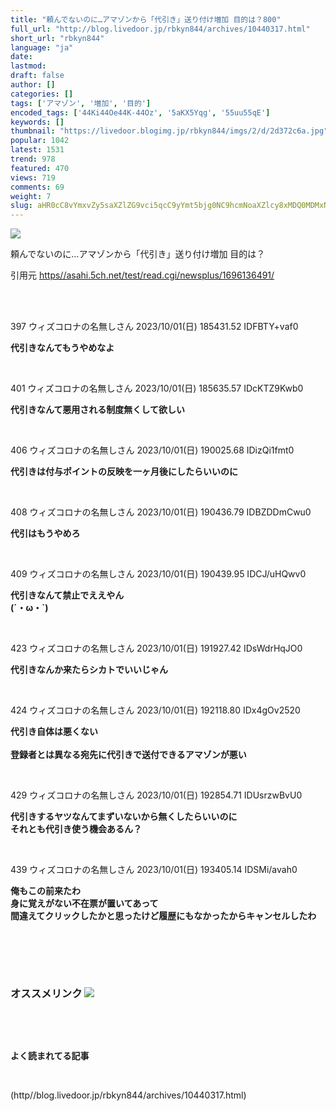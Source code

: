 ```yaml
---
title: "頼んでないのに…アマゾンから「代引き」送り付け増加 目的は？800"
full_url: "http://blog.livedoor.jp/rbkyn844/archives/10440317.html"
short_url: "rbkyn844"
language: "ja"
date: 
lastmod: 
draft: false
author: []
categories: []
tags: ['アマゾン', '増加', '目的']
encoded_tags: ['44Ki44Oe44K-44Oz', '5aKX5Yqg', '55uu55qE']
keywords: []
thumbnail: "https://livedoor.blogimg.jp/rbkyn844/imgs/2/d/2d372c6a.jpg"
popular: 1042
latest: 1531
trend: 978
featured: 470
views: 719
comments: 69
weight: 7
slug: aHR0cC8vYmxvZy5saXZlZG9vci5qcC9yYmt5bjg0NC9hcmNoaXZlcy8xMDQ0MDMxNy5odG1s
---
```


![](https://livedoor.blogimg.jp/rbkyn844/imgs/2/d/2d372c6a.jpg)

<div><p>頼んでないのに…アマゾンから「代引き」送り付け増加 目的は？</p><p>引用元 <a target='_blank' href='https//asahi.5ch.net/test/read.cgi/newsplus/1696136491/'>https//asahi.5ch.net/test/read.cgi/newsplus/1696136491/</a></p><br> <br> <p class='res1'>397 ウィズコロナの名無しさん 2023/10/01(日) 185431.52 IDFBTY+vaf0 </p> <p class='res2'><b> 代引きなんてもうやめなよ </b></p><br> <p class='res1'>401 ウィズコロナの名無しさん 2023/10/01(日) 185635.57 IDcKTZ9Kwb0 </p> <p class='res2'><b> 代引きなんて悪用される制度無くして欲しい </b></p><br> <p class='res1'>406 ウィズコロナの名無しさん 2023/10/01(日) 190025.68 IDizQi1fmt0 </p> <p class='res2'><b> 代引きは付与ポイントの反映を一ヶ月後にしたらいいのに </b></p><br> <p class='no-pc'></p> <p class='res1'>408 ウィズコロナの名無しさん 2023/10/01(日) 190436.79 IDBZDDmCwu0 </p> <p class='res2'><b> 代引はもうやめろ </b></p><br> <p class='res1'>409 ウィズコロナの名無しさん 2023/10/01(日) 190439.95 IDCJ/uHQwv0 </p> <p class='res2'><b> 代引きなんて禁止でええやん <br> (´・ω・`) </b></p><br> <p class='res1'>423 ウィズコロナの名無しさん 2023/10/01(日) 191927.42 IDsWdrHqJO0 </p> <p class='res2'><b> 代引きなんか来たらシカトでいいじゃん </b></p><br> <p class='res1'>424 ウィズコロナの名無しさん 2023/10/01(日) 192118.80 IDx4gOv2520 </p> <p class='res2'><b> 代引き自体は悪くない <br> <br> 登録者とは異なる宛先に代引きで送付できるアマゾンが悪い </b></p><br> <p class='res1'>429 ウィズコロナの名無しさん 2023/10/01(日) 192854.71 IDUsrzwBvU0 </p> <p class='res2'><b> 代引きするヤツなんてまずいないから無くしたらいいのに <br> それとも代引き使う機会あるん？ </b></p><br> <p class='res1'>439 ウィズコロナの名無しさん 2023/10/01(日) 193405.14 IDSMi/avah0 </p> <p class='res2'><b> 俺もこの前来たわ <br> 身に覚えがない不在票が置いてあって <br> 間違えてクリックしたかと思ったけど履歴にもなかったからキャンセルしたわ </b></p><br> <p id='5077e33f033c4e934bb013c7c4eb8bbd'> </p><br> <br> <p class='no-pc'></p> <h3 class='linkh'>オススメリンク <img src='http//blog.livedoor.jp/rbkyn844/ftp/fusagikom-fikergh.png'></h3> <p class='link2'> </p><br> <p class='no-pc'></p> <p class='no-pc'><br><p><b>よく読まれてる記事</b></p><br></p> </div>

(http//blog.livedoor.jp/rbkyn844/archives/10440317.html)
